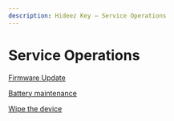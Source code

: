 ```yaml
---
description: Hideez Key — Service Operations
---
```


# Service Operations

[Firmware Update](upgrade-firmware.md)

[Battery maintenance](battery-maintenance.md)

[Wipe the device](wipe.md)
